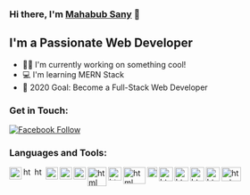 ### Hi there, I'm [Mahabub Sany](https://github.com/prosany) 👋

## I'm a Passionate Web Developer 

- 👩‍💻 I'm currently working on something cool! 
- 💻 I'm learning MERN Stack
- 🚧 2020 Goal: Become a Full-Stack Web Developer

### Get in Touch:

[![Facebook Follow](https://img.shields.io/badge/%20-Follow-black?color=14171A&labelColor=1976d2&logo=facebook&logoColor=ffffff)](https://www.facebook.com/mahabub.sunny.904)

### Languages and Tools:
<a href="https://github.com/prosany">
    <img align="left" alt="html" width="22px" title="Visual Studio Code" src= "https://raw.githubusercontent.com/prosany/prosany/main/images/visual-studio-code.svg"/>
</a>
<a href="https://github.com/prosany">
    <img align="left" alt="html" width="17px" title="HTML5" src= "https://raw.githubusercontent.com/prosany/prosany/main/images/html5.svg"/>
</a>
<a href="https://github.com/prosany">
    <img align="left" alt="html" width="17px" title="CSS3" src= "https://raw.githubusercontent.com/prosany/prosany/main/images/css-3.svg"/>
</a>
<a href="https://github.com/prosany">
    <img align="left" alt="html" width="22px" title="JavaScript" src= "https://raw.githubusercontent.com/prosany/prosany/main/images/javascript.svg"/>
</a>
<a href="https://github.com/prosany">
    <img align="left" alt="html" width="22px" title="TypeScript" src= "https://raw.githubusercontent.com/prosany/prosany/main/images/typescript.svg"/>
</a>
<a href="https://github.com/prosany">
    <img align="left" alt="html" width="22px" title="ReactJS" src= "https://raw.githubusercontent.com/prosany/prosany/main/images/react-2.svg"/>
</a>
<a href="https://github.com/prosany">
    <img align="left" alt="html" width="34px" title="NodeJS" src= "https://raw.githubusercontent.com/prosany/prosany/main/images/nodejs.svg"/>
</a>
<a href="https://github.com/prosany">
    <img align="left" alt="html" width="24px" title="MongoDB" src= "https://raw.githubusercontent.com/prosany/prosany/main/images/mongodb.svg"/>
</a>
<a href="https://github.com/prosany">
    <img align="left" alt="html" width="40px" title="ExpressJS" src="https://raw.githubusercontent.com/prosany/prosany/main/images/express.svg" style="max-width:100%;" height="30px">
</a>
<a href="https://github.com/prosany">
    <img align="left" alt="html" width="18px" title="Firebase" src= "https://raw.githubusercontent.com/prosany/prosany/main/images/firebase.svg"/>
</a>
<a href="https://github.com/prosany">
    <img align="left" alt="html" width="25px" title="Netlify" src= "https://raw.githubusercontent.com/prosany/prosany/main/images/netlify.svg"/>
</a>
<a href="https://github.com/prosany">
    <img align="left" alt="html" width="25px" title="Git" src= "https://raw.githubusercontent.com/prosany/prosany/main/images/git.svg"/>
</a>
<a href="https://github.com/prosany">
    <img align="left" alt="html" width="25px" title="Github" src= "https://raw.githubusercontent.com/prosany/prosany/main/images/github.svg"/>
</a>
<a href="https://github.com/prosany">
    <img align="left" alt="html" width="25px" title="WordPress" src= "https://raw.githubusercontent.com/prosany/prosany/main/images/wordpress.svg"/>
</a>
<a href="https://github.com/prosany">
   <img align="left" alt="html" width="35px" title="CPanel" src="https://raw.githubusercontent.com/prosany/prosany/main/images/cpanel.svg" style="max-width:100%;" height="25px">
</a>